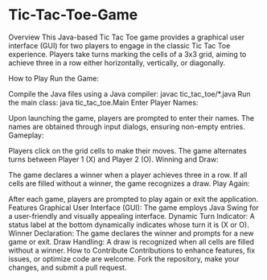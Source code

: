 # Tic-Tac-Toe-Game
Overview
This Java-based Tic Tac Toe game provides a graphical user interface (GUI) for two players to engage in the classic Tic Tac Toe experience. Players take turns marking the cells of a 3x3 grid, aiming to achieve three in a row either horizontally, vertically, or diagonally.

How to Play
Run the Game:

Compile the Java files using a Java compiler:
javac tic_tac_toe/*.java
Run the main class:
java tic_tac_toe.Main
Enter Player Names:

Upon launching the game, players are prompted to enter their names.
The names are obtained through input dialogs, ensuring non-empty entries.
Gameplay:

Players click on the grid cells to make their moves.
The game alternates turns between Player 1 (X) and Player 2 (O).
Winning and Draw:

The game declares a winner when a player achieves three in a row.
If all cells are filled without a winner, the game recognizes a draw.
Play Again:

After each game, players are prompted to play again or exit the application.
Features
Graphical User Interface (GUI):
The game employs Java Swing for a user-friendly and visually appealing interface.
Dynamic Turn Indicator:
A status label at the bottom dynamically indicates whose turn it is (X or O).
Winner Declaration:
The game declares the winner and prompts for a new game or exit.
Draw Handling:
A draw is recognized when all cells are filled without a winner.
How to Contribute
Contributions to enhance features, fix issues, or optimize code are welcome. Fork the repository, make your changes, and submit a pull request.
